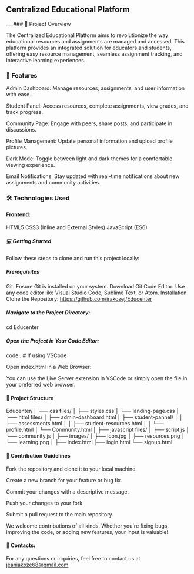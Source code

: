 ## Centralized Educational Platform

___### 🚀 Project Overview

The Centralized Educational Platform aims to revolutionize the way educational resources and assignments are managed and accessed. This platform provides an integrated solution for educators and students, offering easy resource management, seamless assignment tracking, and interactive learning experiences.

### 🎯 Features

Admin Dashboard: Manage resources, assignments, and user information with ease.

Student Panel: Access resources, complete assignments, view grades, and track progress.

Community Page: Engage with peers, share posts, and participate in discussions.

Profile Management: Update personal information and upload profile pictures.

Dark Mode: Toggle between light and dark themes for a comfortable viewing experience.

Email Notifications: Stay updated with real-time notifications about new assignments and community activities.

### 🛠️ Technologies Used

#### Frontend:
HTML5
CSS3 (Inline and External Styles)
JavaScript (ES6)

##### 💻 Getting Started
Follow these steps to clone and run this project locally:

##### Prerequisites
Git: Ensure Git is installed on your system. Download Git
Code Editor: Use any code editor like Visual Studio Code, Sublime Text, or Atom.
Installation
Clone the Repository:
https://github.com/irakozej/Educenter

##### Navigate to the Project Directory:
cd Educenter

##### Open the Project in Your Code Editor:
code .  # If using VSCode

Open index.html in a Web Browser:

You can use the Live Server extension in VSCode or simply open the file in your preferred web browser.
#### 📂 Project Structure

Educenter/
|
├── css files/
│   ├── styles.css
│   └── landing-page.css
│
├── html files/
│   ├── admin-dashboard.html
│   ├── student-pannel/
│   │   ├── assessments.html
│   │   ├── student-resources.html
│   │   └── profile.html
│   └── Community.html
│
├── javascript files/
│   ├── script.js
│   └── community.js
│
├── images/
│   ├── Icon.jpg
│   ├── resources.png
│   └── learning.png
│
├── index.html
├── login.html
└── signup.html


#### 📝 Contribution Guidelines
Fork the repository and clone it to your local machine.

Create a new branch for your feature or bug fix.

Commit your changes with a descriptive message.

Push your changes to your fork.

Submit a pull request to the main repository.

We welcome contributions of all kinds. Whether you're fixing bugs, improving the code, or adding new features, your input is valuable!

#### 📧 Contacts:
For any questions or inquiries, feel free to contact us at jeaniakoze68@gmail.com

